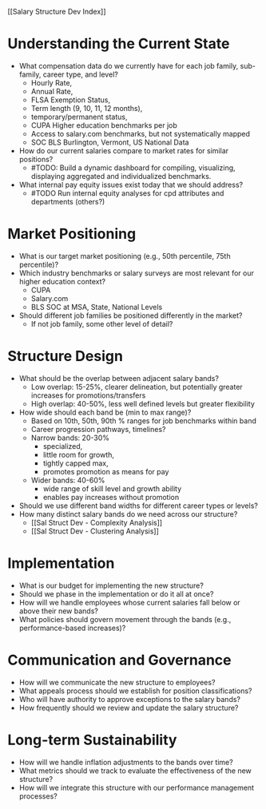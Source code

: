 [[Salary Structure Dev Index]]
# **Understanding the Current State**
- What compensation data do we currently have for each job family, sub-family, career type, and level?
	-  Hourly Rate,
	- Annual Rate, 
	- FLSA Exemption Status, 
	- Term length (9, 10, 11, 12 months), 
	- temporary/permanent status,
	- CUPA Higher education benchmarks per job
	- Access to salary.com benchmarks, but not systematically mapped
	- SOC BLS Burlington, Vermont, US National Data
- How do our current salaries  compare to market rates for similar positions?
	- #TODO: Build a dynamic dashboard for compiling, visualizing, displaying aggregated and individualized  benchmarks.
- What internal pay equity issues exist today that we should address?
	- #TODO Run internal equity analyses for cpd attributes and departments (others?)
# **Market Positioning**
- What is our target market positioning (e.g., 50th percentile, 75th percentile)?
- Which industry benchmarks or salary surveys are most relevant for our higher education context?
	- CUPA
	- Salary.com
	- BLS SOC at MSA, State, National Levels
- Should different job families be positioned differently in the market?
	- If not job family, some other level of detail?
# **Structure Design**
- What should be the overlap between adjacent salary bands?
	- Low overlap: 15-25%, clearer delineation, but potentially greater increases for promotions/transfers
	- High overlap: 40-50%, less well defined levels but greater flexibility
- How wide should each band be (min to max range)?
	- Based on 10th, 50th, 90th % ranges for job benchmarks within band
	- Career progression pathways, timelines?
	- Narrow bands: 20-30% 
		- specialized, 
		- little room for growth, 
		- tightly capped max, 
		- promotes promotion as means for pay
	- Wider bands:  40-60%
		- wide range of skill level and growth ability
		- enables pay increases without promotion
- Should we use different band widths for different career types or levels?
- How many distinct salary bands do we need across our structure?
	- [[Sal Struct Dev - Complexity Analysis]]
	- [[Sal Struct Dev - Clustering Analysis]]
# **Implementation**
- What is our budget for implementing the new structure?
- Should we phase in the implementation or do it all at once?
- How will we handle employees whose current salaries fall below or above their new bands?
- What policies should govern movement through the bands (e.g., performance-based increases)?
# **Communication and Governance**
- How will we communicate the new structure to employees?
- What appeals process should we establish for position classifications?
- Who will have authority to approve exceptions to the salary bands?
- How frequently should we review and update the salary structure?
# **Long-term Sustainability**
- How will we handle inflation adjustments to the bands over time?
- What metrics should we track to evaluate the effectiveness of the new structure?
- How will we integrate this structure with our performance management processes?